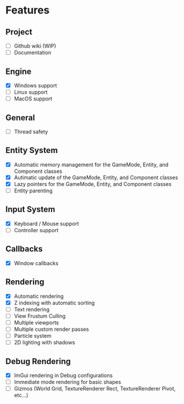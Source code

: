 # Features

## Project

- [ ] Github wiki (WIP)
- [ ] Documentation

## Engine

- [X] Windows support
- [ ] Linux support
- [ ] MacOS support

## General

- [ ] Thread safety

## Entity System

- [X] Automatic memory management for the GameMode, Entity, and Component classes
- [X] Autimatic update of the GameMode, Entity, and Component classes
- [X] Lazy pointers for the GameMode, Entity, and Component classes
- [ ] Entity parenting

## Input System

- [X] Keyboard / Mouse support
- [ ] Controller support

## Callbacks

- [X] Window callbacks

## Rendering

- [X] Automatic rendering
- [X] Z indexing with automatic sorting
- [ ] Text rendering
- [ ] View Frustum Culling
- [ ] Multiple viewports
- [ ] Multiple custom render passes
- [ ] Particle system
- [ ] 2D lighting with shadows

## Debug Rendering

- [X] ImGui rendering in Debug configurations
- [ ] Immediate mode rendering for basic shapes
- [ ] Gizmos (World Grid, TextureRenderer Rect, TextureRenderer Pivot, etc...)
